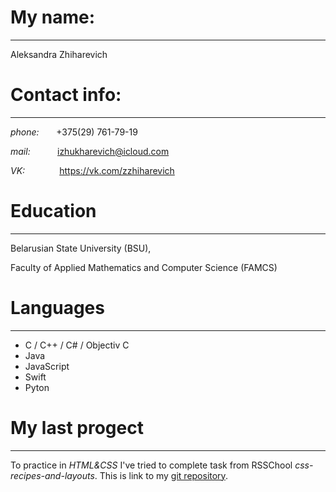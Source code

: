 # **My name:**
**************
Aleksandra Zhiharevich

# **Contact info:** 
*******************
*phone:* &nbsp;&nbsp;&nbsp;&nbsp;&nbsp;&nbsp;+375(29) 761-79-19  

*mail:* &nbsp;&nbsp;&nbsp;&nbsp;&nbsp;&nbsp;&nbsp;&nbsp;&nbsp;&nbsp;izhukharevich@icloud.com  

*VK:*  &nbsp;&nbsp;&nbsp;&nbsp;&nbsp;&nbsp;&nbsp;&nbsp;&nbsp;&nbsp;&nbsp;&nbsp;&nbsp;https://vk.com/zzhiharevich

# **Education**
***************
Belarusian State University (BSU),  

Faculty of Applied Mathematics and Computer Science (FAMCS)

# **Languages**
************
- C / C++ / C# / Objectiv C
- Java
- JavaScript
- Swift
- Pyton

# **My last progect**
************************
To practice in *HTML&CSS* I've tried to complete task from RSSChool *css-recipes-and-layouts*. This is link to my [git repository](https://github.com/zzhiharevich/css-recipes-and-layouts).
